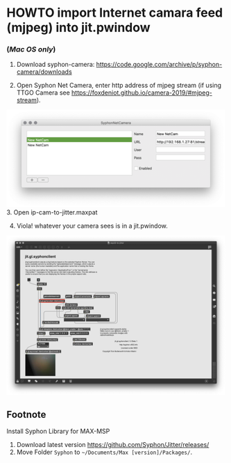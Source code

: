 

# HOWTO import Internet camara feed (mjpeg) into jit.pwindow  
### (*Mac OS only*)



1. Download syphon-camera: https://code.google.com/archive/p/syphon-camera/downloads

2. Open Syphon Net Camera, enter http address of mjpeg stream (if using TTGO Camera see https://foxdeniot.github.io/camera-2019/#mjpeg-stream).
  <img src='snc.png'>
3. Open ip-cam-to-jitter.maxpat

4. Viola! whatever your camera sees is in a jit.pwindow.
  <img src='screenshot.png'>


## Footnote
Install Syphon Library for MAX-MSP 
1. Download latest version https://github.com/Syphon/Jitter/releases/
2. Move Folder `Syphon` to `~/Documents/Max [version]/Packages/`.


<script>$(".credits.right").remove()</script>
